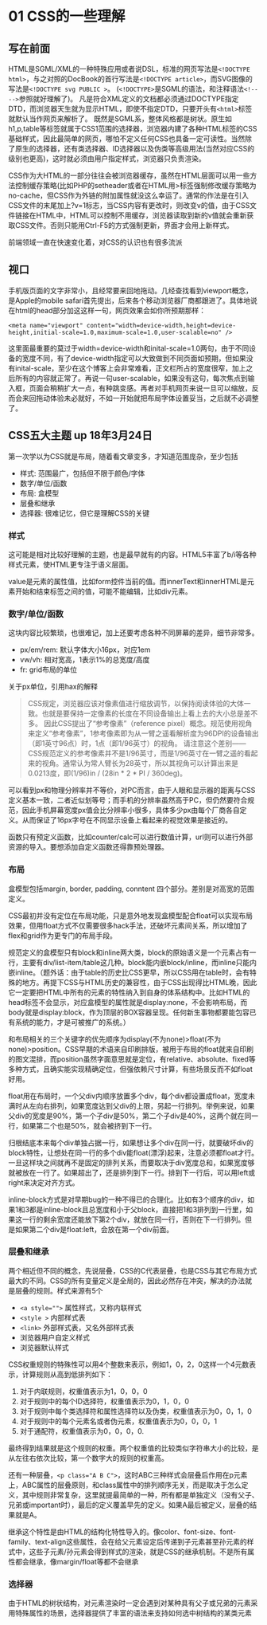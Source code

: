 # 01 CSS的一些理解

## 写在前面

HTML是SGML/XML的一种特殊应用或者说DSL，标准的网页写法是`<!DOCTYPE html>`，与之对照的DocBook的首行写法是`<!DOCTYPE article>`，而SVG图像的写法是`<!DOCTYPE svg PUBLIC >`。
(`<!DOCTYPE>`是SGML的语法，和注释语法`<!-- -->`参照就好理解了)。
凡是符合XML定义的文档都必须通过DOCTYPE指定DTD，而浏览器天生就为显示HTML，即使不指定DTD，只要开头有`<html>`标签就默认当作网页来解析了。
既然是SGML系，整体风格都是树状。原生如h1,p,table等标签就属于CSS1范围的选择器，浏览器内建了各种HTML标签的CSS基础样式，因此最简单的网页，哪怕不定义任何CSS也具备一定可读性。当然除了原生的选择器，还有类选择器、ID选择器以及伪类等高级用法(当然对应CSS的级别也更高)，这时就必须由用户指定样式，浏览器只负责渲染。

CSS作为大HTML的一部分往往会被浏览器缓存，虽然在HTML层面可以用一些方法控制缓存策略(比如PHP的setheader或者在HTML用<meta HTTP-EQUIV>>标签强制修改缓存策略为no-cache，但CSS作为外链的附加属性就没这么幸运了。通常的作法是在引入CSS文件的末尾加上?v=1标志，当CSS内容有更改时，则改变v的值，由于CSS文件链接在HTML中，HTML可以控制不用缓存，浏览器读取到新的v值就会重新获取CSS文件。否则只能用Ctrl-F5的方式强制更新，界面才会用上新样式。

前端领域一直在快速变化着，对CSS的认识也有很多流派

## 视口

手机版页面的文字非常小，且经常要来回地拖动。几经查找看到viewport概念，是Apple的mobile safari首先提出，后来各个移动浏览器厂商都跟进了。具体地说在html的head部分加这这样一句，网页效果会如你所预期那样：

```
<meta name="viewport" content="width=device-width,height=device-height,initial-scale=1.0,maximum-scale=1.0,user-scalable=no" />
```

这里面最重要的莫过于width=device-width和inital-scale=1.0两句，由于不同设备的宽度不同，有了device-width指定可以大致做到不同页面如预期，但如果没有inital-scale，至少在这个博客上会非常难看，正文栏所占的宽度很窄，加上之后所有的内容就正常了。再说一句user-scalable，如果没有这句，每次焦点到输入框，页面会稍稍扩大一点，有种跳变感。再者对手机网页来说一旦可以缩放，反而会来回拖动体验未必就好，不如一开始就把布局字体设置妥当，之后就不必调整了。

## CSS五大主题 up 18年3月24日

第一次学以为CSS就是布局，随着看文章变多，才知道范围庞杂，至少包括

* 样式: 范围最广，包括但不限于颜色/字体
* 数字/单位/函数
* 布局: 盒模型
* 层叠和继承
* 选择器: 很难记忆，但它是理解CSS的关键

### 样式

这可能是相对比较好理解的主题，也是最早就有的内容。HTML5丰富了b/i等各种样式元素，使HTML更专注于语义层面。

value是元素的属性值，比如form控件当前的值。而innerText和innerHTML是元素开始和结束标签之间的值，可能不能编辑，比如div元素。

### 数字/单位/函数

这块内容比较繁琐，也很难记，加上还要考虑各种不同屏幕的差异，细节非常多。

* px/em/rem: 默认字体大小16px，对应1em
* vw/vh: 相对宽高，1表示1%的总宽度/高度
* fr: grid布局的单位

关于px单位，引用hax的解释

>    CSS规定，浏览器应该对像素值进行缩放调节，以保持阅读体验的大体一致。也就是要保持一定像素的长度在不同设备输出上看上去的大小总是差不多。 因此CSS提出了“参考像素”（reference pixel）概念。规范使用视角来定义“参考像素”，1参考像素即为从一臂之遥看解析度为96DPI的设备输出（即1英寸96点）时，1点（即1/96英寸）的视角。 请注意这个差别——CSS规范定义的参考像素并不是1/96英寸，而是1/96英寸在一臂之遥的看起来的视角。通常认为常人臂长为28英寸，所以其视角可以计算出来是0.0213度，即(1/96)in / (28in * 2 * PI / 360deg)。

可以看到px和物理分辨率并不等价，对PC而言，由于人眼和显示器的距离与CSS定义基本一致，二者近似划等号；而手机的分辨率虽然高于PC，但仍然要符合规范，因此手机屏幕宽度px值会比分辨率小很多，具体多少px由每个厂商各自定义。从而保证了16px字号在不同显示设备上看起来的视觉效果是接近的。

函数只有预定义函数，比如counter/calc可以进行数值计算，url则可以进行外部资源的导入。要想添加自定义函数还得靠预处理器。

### 布局

盒模型包括margin, border, padding, conntent 四个部分。差别是对高宽的范围定义。

CSS最初并没有定位在布局功能，只是意外地发现盒模型配合float可以实现布局效果，但用float方式不仅需要很多hack手法，还破坏元素间关系，所以增加了flex和grid作为更专门的布局手段。

规范定义的盒模型只有block和inline两大类，block的原始语义是一个元素占有一行，主要有div/list-item/table这几种。block能内嵌block/inline，而inline只能内嵌inline。（题外话：由于table的历史比CSS更早，所以CSS用在table时，会有特殊的地方。再提下CSS与HTML历史的兼容性，由于CSS出现得比HTML晚，因此它一定要把HTML中所有的元素的特性纳入到自身的体系结构中。比如HTML的head标签不会显示，对应盒模型的属性就是display:none，不会影响布局，而body就是display:block，作为顶层的BOX容器呈现。任何新生事物都要能包容已有系统的能力，才是可被推广的系统。）

和布局相关的三个关键字的优先顺序为display(不为none)>float(不为none)>position。CSS早期的术语来自印刷排版，被用于布局的float就来自印刷的图文混排，而position虽然字面意思就是定位，有relative、absolute、fixed等多种方式，且确实能实现精确定位，但强依赖尺寸计算，有些场景反而不如float好用。

float用在布局时，一个父div内顺序放置多个div，每个div都设置成float，宽度未满时从左向右排列，如果宽度达到父div的上限，另起一行排列。举例来说，如果父div的宽度是90%，第一个子div是50%，第二个子div是40%，这两个就在同一行，如果第二个也是50%，就会被挤到下一行。

归根结底本来每个div单独占据一行，如果想让多个div在同一行，就要破坏div的block特性，让想处在同一行的多个div能float(漂浮)起来，注意必须都float才行。一旦这样块之间就再不是固定的排列关系，而要取决于div宽度总和，如果宽度够就被放在一行了。如果超出了，还是排列到下一行。排到下一行后，可以用left或right来决定对齐方式。

inline-block方式是对早期bug的一种不得已的合理化。比如有3个顺序的div，如果1和3都是inline-block且总宽度和小于父block，直接把1和3排列到一行里，如果这一行的剩余宽度还能放下第2个div，就放在同一行，否则在下一行排列。但是如果第二个div是float:left，会放在第一个div前面。

### 层叠和继承

两个相近但不同的概念，先说层叠，CSS的C代表层叠，也是CSS与其它布局方式最大的不同。CSS的所有变量定义是全局的，因此必然存在冲突，解决的办法就是层叠的规则。样式来源有5个

* `<a style="">`  属性样式，又称内联样式
* `<style >`  内部样式表
* `<link>` 外部样式表，又名外部样式表
* 浏览器用户自定义样式
* 浏览器默认样式

CSS权重规则的特殊性可以用4个整数来表示，例如1，0，2，0这样一个4元数表示，计算规则从高到低排列如下：

1. 对于内联规则，权重值表示为1，0，0，0
1. 对于规则中的每个ID选择符，权重值表示为0，1，0，0
1. 对于规则中每个类选择符和属性选择符以及伪类，权重值表示为0，0，1，0
1. 对于规则中的每个元素名或者伪元素，权重值表示为0，0，0，1
1. 对于通配符，权重值表示为0，0，0，0.

最终得到结果就是这个规则的权重。两个权重值的比较类似字符串大小的比较，是从左往右依次比较，第一个数字大的规则的权重高。

还有一种层叠，`<p class="A B C">`，这时ABC三种样式会层叠后作用在p元素上，ABC属性的层叠原则，和class属性中的排列顺序无关，而是取决于怎么定义，其中规则非常复杂，这里就提最简单的一种，所有都是单独定义（没有父子、兄弟或important时），最后的定义覆盖早先的定义。如果A最后被定义，层叠的结果就是A。

继承这个特性是由HTML的结构化特性导入的。像color、font-size、font-family、text-align这些属性，会在给父元素设定后传递到子元素甚至孙元素的样式中，这些子元素/孙元素会得到样式的渲染，就是CSS的继承机制。不是所有属性都会继承，像margin/float等都不会继承

### 选择器

由于HTML的树状结构，对元素渲染时一定会遇到对某种具有父子或兄弟的元素采用特殊属性的场景，选择器提供了丰富的语法来支持如何选中树结构的某类元素
